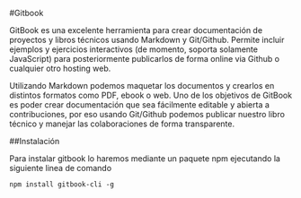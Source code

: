 #Gitbook

GitBook es una excelente herramienta para crear documentación de proyectos y libros técnicos usando Markdown y Git/Github. Permite incluir ejemplos y ejercicios interactivos (de momento, soporta solamente JavaScript) para posteriormente publicarlos de forma online via Github o cualquier otro hosting web.

Utilizando Markdown podemos maquetar los documentos y crearlos en distintos formatos como PDF, ebook o web. Uno de los objetivos de GitBook es poder crear documentación que sea fácilmente editable y abierta a contribuciones, por eso usando Git/Github podemos publicar nuestro libro técnico y manejar las colaboraciones de forma transparente.

##Instalación 

Para instalar gitbook lo haremos mediante un paquete npm ejecutando la siguiente linea de comando

```she
npm install gitbook-cli -g
```

